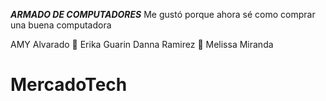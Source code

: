 ***ARMADO DE COMPUTADORES***
Me gustó porque ahora sé como comprar una buena computadora

AMY Alvarado :smiling_face_with_three_hearts:
Erika Guarin
Danna Ramirez :smiling_face_with_three_hearts: 
Melissa Miranda
# MercadoTech
